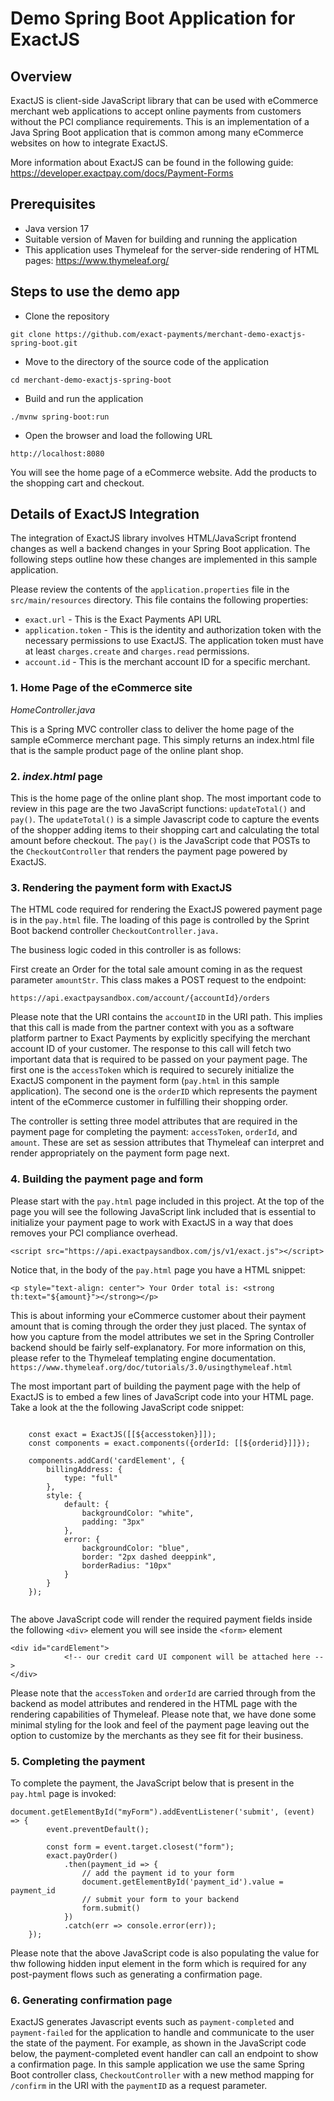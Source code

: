 # Demo Spring Boot Application for ExactJS

## Overview

ExactJS is client-side JavaScript library that can be used with eCommerce merchant web applications
to accept online payments from customers without the PCI compliance requirements. This is 
an implementation of a Java Spring Boot application that is common
among many eCommerce websites on how to integrate ExactJS.

More information about ExactJS can be found in the following guide:
https://developer.exactpay.com/docs/Payment-Forms

## Prerequisites

- Java version 17
- Suitable version of Maven for building and running the application
- This application uses Thymeleaf for the server-side rendering of HTML pages: https://www.thymeleaf.org/

## Steps to use the demo app
- Clone the repository
```agsl
git clone https://github.com/exact-payments/merchant-demo-exactjs-spring-boot.git
```



- Move to the directory of the source code of the application
```agsl
cd merchant-demo-exactjs-spring-boot
```
- Build and run the application
```agsl
./mvnw spring-boot:run
```

- Open the browser and load the following URL
```agsl
http://localhost:8080
```
You will see the home page of a eCommerce website. Add the products to the
shopping cart and checkout.

## Details of ExactJS Integration

The integration of ExactJS library involves HTML/JavaScript frontend
changes as well a backend changes in your Spring Boot application. The following steps
outline how these changes are implemented in this sample application. 

Please review the contents of the `application.properties` file in the `src/main/resources`
directory. This file contains the following properties:
- `exact.url` - This is the Exact Payments API URL
- `application.token` - This is the identity and authorization token with the necessary permissions to use ExactJS. The application token must have at least `charges.create` and `charges.read` permissions.
- `account.id` - This is the merchant account ID for a specific merchant.
### 1. Home Page of the eCommerce site

_HomeController.java_ 

This is a Spring MVC controller class to deliver the home page of the sample eCommerce
merchant page. This simply returns an index.html file that is the sample 
product page of the online plant shop.

### 2. _index.html_ page

This is the home page of the online plant shop. The most important code to review
in this page are the  two JavaScript functions: `updateTotal()` and `pay()`.
The `updateTotal()` is a simple Javascript code to capture the events of the
shopper adding items to their shopping cart and calculating the total amount
before checkout. The `pay()` is the JavaScript code that POSTs to the
`CheckoutController` that renders the payment page powered by ExactJS.

### 3. Rendering the payment form with ExactJS

The HTML code required for rendering the ExactJS powered payment page is in the `pay.html` file.
The loading of this page is controlled by the Sprint Boot backend controller
`CheckoutController.java.`

The business logic coded in this controller is as follows:

First create an Order for the total sale amount coming in as the request parameter `amountStr`.
This class makes a POST request to the endpoint:
```agsl
https://api.exactpaysandbox.com/account/{accountId}/orders
```
Please note that the URI contains the `accountID` in the URI path. This
implies that this call is made from the partner context with you as a 
software platform partner to Exact Payments by explicitly specifying the merchant
account ID of your customer. The response to this call will fetch two important
data that is required to be passed on your payment page. The first one is the
`accessToken` which is required to securely initialize the ExactJS component
in the payment form (`pay.html` in this sample application). The second one is the
`orderID` which represents the payment intent of the eCommerce customer in
fulfilling their shopping order.

The controller is setting three model attributes that are required in the payment page
for completing the payment: `accessToken`, `orderId`, and `amount`. These are
set as session attributes that Thymeleaf can interpret and render appropriately
on the payment form page next.

### 4. Building the payment page and form

Please start with the `pay.html` page included in this project.
At the top of the page you will see the following JavaScript link included 
that is essential to initialize your payment page to work with ExactJS in a 
way that does removes your PCI compliance overhead.
```
<script src="https://api.exactpaysandbox.com/js/v1/exact.js"></script>
 ```

Notice that, in the body of the `pay.html` page you have a HTML snippet:

```<p style="text-align: center"> Your Order total is: <strong th:text="${amount}"></strong></p>```

This is about informing your eCommerce customer about their payment amount
that is coming through the order they just placed. The syntax of how you capture 
from the model attributes we set in the Spring Controller backend should be
fairly self-explanatory. For more information on this, please refer to the Thymeleaf templating engine documentation. 
```https://www.thymeleaf.org/doc/tutorials/3.0/usingthymeleaf.html```

The most important part of building the payment page with the help of ExactJS
is to embed a few lines of JavaScript code into your HTML page. Take a look at the
the following JavaScript code snippet:
```<script th:inline="javascript">

    const exact = ExactJS([[${accesstoken}]]);
    const components = exact.components({orderId: [[${orderid}]]});

    components.addCard('cardElement', {
        billingAddress: {
            type: "full"
        },
        style: {
            default: {
                backgroundColor: "white",
                padding: "3px"
            },
            error: {
                backgroundColor: "blue",
                border: "2px dashed deeppink",
                borderRadius: "10px"
            }
        }
    });
    
```
The above JavaScript code will render the required payment fields inside the
following `<div>` element you will see inside the `<form>` element

```
<div id="cardElement">
            <!-- our credit card UI component will be attached here -->
</div>
```
Please note that the `accessToken` and `orderId` are carried through from the backend
as model attributes and rendered in the HTML page with the rendering
capabilities of Thymeleaf. Please note that, we have done some minimal styling
for the look and feel of the payment page leaving out the option to customize by
the merchants as they see fit for their business.

### 5. Completing the payment

To complete the payment, the JavaScript below that is present in the `pay.html`
page is invoked:

```agsl
document.getElementById("myForm").addEventListener('submit', (event) => {
        event.preventDefault();

        const form = event.target.closest("form");
        exact.payOrder()
            .then(payment_id => {
                // add the payment id to your form
                document.getElementById('payment_id').value = payment_id
                // submit your form to your backend
                form.submit()
            })
            .catch(err => console.error(err));
    });
```
Please note that the above JavaScript code is also populating the value for thw
following hidden input element in the form which is required for any
post-payment flows such as generating a confirmation page.

### 6. Generating confirmation page

ExactJS generates Javascript events such as `payment-completed` and `payment-failed`
for the application to handle and communicate to the user the state of the
payment. For example, as shown in the JavaScript code below, the payment-completed
event handler can call an endpoint to show a confirmation page. In this sample application
we use the same Spring Boot controller class, `CheckoutController` with a
new method mapping for `/confirm` in the URI with the `paymentID` as a request parameter.